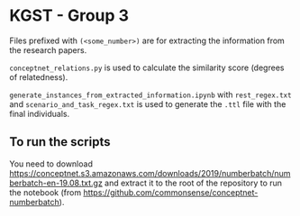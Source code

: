 # KGST - Group 3

Files prefixed with `(<some_number>)` are for extracting the information from the research papers.

`conceptnet_relations.py` is used to calculate the similarity score (degrees of relatedness).

`generate_instances_from_extracted_information.ipynb` with `rest_regex.txt` and
`scenario_and_task_regex.txt` is used to generate the `.ttl` file with the
final individuals.

## To run the scripts

You need to
download https://conceptnet.s3.amazonaws.com/downloads/2019/numberbatch/numberbatch-en-19.08.txt.gz
and extract it to the root of the repository to run the notebook
(from https://github.com/commonsense/conceptnet-numberbatch).